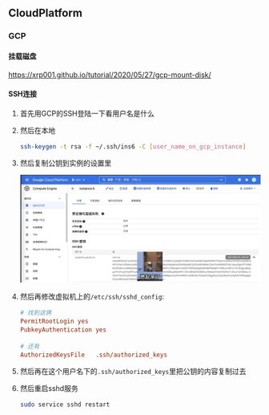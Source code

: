 ## CloudPlatform

### GCP

#### 挂载磁盘

https://xrp001.github.io/tutorial/2020/05/27/gcp-mount-disk/

#### SSH连接

1. 首先用GCP的SSH登陆一下看用户名是什么

2. 然后在本地

   ```bash
   ssh-keygen -t rsa -f ~/.ssh/ins6 -C [user_name_on_gcp_instance]
   ```

3. 然后复制公钥到实例的设置里

   ![image-20220302161152601](../../../../public/img/image-20220302161152601.png)

4. 然后再修改虚拟机上的`/etc/ssh/sshd_config`:

   ```ini
   # 找到这俩
   PermitRootLogin yes
   PubkeyAuthentication yes
   
   # 还有
   AuthorizedKeysFile	.ssh/authorized_keys
   ```

5. 然后再在这个用户名下的`.ssh/authorized_keys`里把公钥的内容复制过去

6. 然后重启sshd服务

   ```bash
   sudo service sshd restart
   ```

   